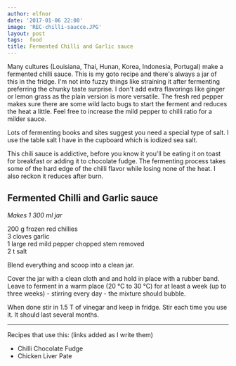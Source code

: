 ```yaml
---
author: elfnor
date: '2017-01-06 22:00'
image: 'REC-chilli-saucce.JPG'
layout: post
tags:  food
title: Fermented Chilli and Garlic sauce
---
```


Many cultures (Louisiana, Thai, Hunan, Korea, Indonesia, Portugal) make a fermented chilli sauce. This is my goto recipe and there\'s always a jar of this in the fridge. I\'m not into fuzzy things like straining it after fermenting preferring the chunky taste surprise. I don\'t add extra flavorings like ginger or lemon grass as the plain version is more versatile. The fresh red pepper makes sure there are some wild lacto bugs to start the ferment and reduces the heat a little. Feel free to increase the mild pepper to chilli ratio for a milder sauce.

Lots of fermenting books and sites suggest you need a special type of salt. I use the table salt I have in the cupboard which is iodized sea salt.

This chili sauce is addictive, before you know it you\'ll be eating it on toast for breakfast or adding it to chocolate fudge. The fermenting process takes some of the hard edge of the chilli flavor while losing none of the heat. I also reckon it reduces after burn.

## Fermented Chilli and Garlic sauce

*Makes 1 300 ml jar*

200 g frozen red chillies  
3 cloves garlic  
1 large red mild pepper chopped stem removed  
2 t salt

Blend everything and scoop into a clean jar.

Cover the jar with a clean cloth and and hold in place with a rubber band. Leave to ferment in a warm place (20 °C to 30 °C) for at least a week (up to three weeks) - stirring every day - the mixture should bubble.

When done stir in 1.5 T of vinegar and keep in fridge. Stir each time you use it. It should last several months.

------------------------------------------------------------------------

Recipes that use this: (links added as I write them)

-   Chilli Chocolate Fudge
-   Chicken Liver Pate
